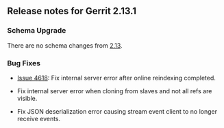 ## Release notes for Gerrit 2.13.1

### Schema Upgrade

There are no schema changes from [2.13](2.13.md).

### Bug Fixes

* [Issue 4618](https://bugs.chromium.org/p/gerrit/issues/detail?id=4618):
Fix internal server error after online reindexing completed.

* Fix internal server error when cloning from slaves and not all refs are
visible.

* Fix JSON deserialization error causing stream event client to no longer receive
events.
